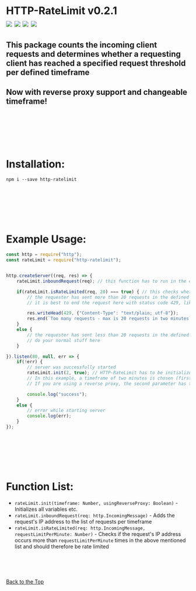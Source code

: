 # HTTP-RateLimit v0.2.1 <br> [![](https://img.shields.io/github/license/Sv443/HTTP-RateLimit.svg?style=flat-square)](https://github.com/Sv443/HTTP-RateLimit/blob/master/LICENSE) [![](https://img.shields.io/badge/JSDoc-v3.5.5-green.svg?style=flat-square)](http://usejsdoc.org/) [![](https://img.shields.io/github/issues/Sv443/HTTP-RateLimit.svg?style=flat-square)](https://github.com/Sv443/HTTP-RateLimit/issues) [![](https://img.shields.io/github/stars/Sv443/HTTP-RateLimit.svg?style=flat-square)](https://github.com/Sv443/HTTP-RateLimit/stargazers)
## This package counts the incoming client requests and determines whether a requesting client has reached a specified request threshold per defined timeframe

## Now with reverse proxy support and changeable timeframe!

<br><br><br><br><br>

# Installation:
```
npm i --save http-ratelimit
```

<br><br><br><br><br>

# Example Usage:
```js
const http = require("http");
const rateLimit = require("http-ratelimit");


http.createServer((req, res) => {
    rateLimit.inboundRequest(req); // this function has to run in the createServer callback, optimally at the very top of it

    if(rateLimit.isRateLimited(req, 20) === true) { // this checks whether the request is from an IP that has already sent x amount of requests in the defined timeframe (two minutes in this example). x is specified with the second attribute.
        // the requester has sent more than 20 requests in the defined timeframe (two minutes in this example)
        // it is best to end the request here with status code 429, like the following lines suggest:

        res.writeHead(429, {"Content-Type": "text/plain; utf-8"});
        res.end(`Too many requests - max is 20 requests in two minutes`);
    }
    else {
        // the requester has sent less than 20 requests in the defined timeframe (two minutes in this example)
        // do your normal stuff here
    }

}).listen(80, null, err => {
    if(!err) {
        // server was successfully started
        rateLimit.init(2, true); // HTTP-RateLimit has to be initialized before running any other function. It's best to put it right in here.
        // In this example, a timeframe of two minutes is chosen (first parameter) - (defaults to 1)
        // If you are using a reverse proxy, the second parameter has to be set to true - (defaults to false)

        console.log("success");
    }
    else {
        // error while starting server
        console.log(err);
    }
});
```

<br><br><br><br><br>

# Function List:
- `rateLimit.init(timeframe: Number, usingReverseProxy: Boolean)` - Initializes all variables etc.
- `rateLimit.inboundRequest(req: http.IncomingMessage)` - Adds the request's IP address to the list of requests per timeframe
- `rateLimit.isRateLimited(req: http.IncomingMessage, requestLimitPerMinute: Number)` - Checks if the request's IP address occurs more than `requestLimitPerMinute` times in the above mentioned list and should therefore be rate limited

<br><br><br>

[Back to the Top](#http-ratelimit-v021-----)